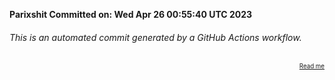 **Parixshit Committed on: Wed Apr 26 00:55:40 UTC 2023** <!-- da18991f-3117-4396-8534-d1fa060e9ba1 -->

###### This is an automated commit generated by a GitHub Actions workflow.

<div align="right"><sub><sup><a href="https://github.com/Parixshit/AutoCommit.git">Read me</a></sup></sub></div>
